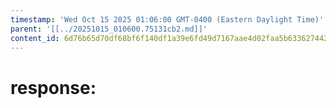 ```yaml
---
timestamp: 'Wed Oct 15 2025 01:06:00 GMT-0400 (Eastern Daylight Time)'
parent: '[[../20251015_010600.75131cb2.md]]'
content_id: 6d76b65d70df68bf6f140df1a39e6fd49d7167aae4d02faa5b63362744266256
---
```


# response:
